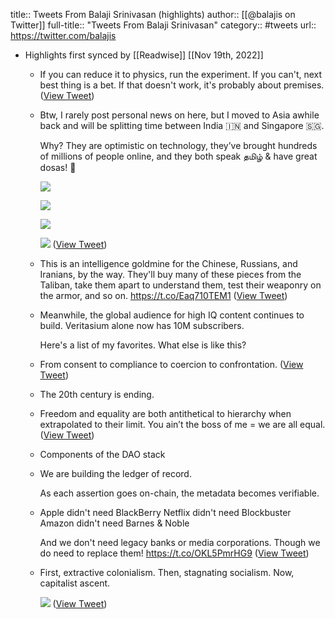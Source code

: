 title:: Tweets From Balaji Srinivasan (highlights)
author:: [[@balajis on Twitter]]
full-title:: "Tweets From Balaji Srinivasan"
category:: #tweets
url:: https://twitter.com/balajis

- Highlights first synced by [[Readwise]] [[Nov 19th, 2022]]
	- If you can reduce it to physics, run the experiment.
	  If you can't, next best thing is a bet.
	  If that doesn't work, it's probably about premises. ([View Tweet](https://twitter.com/balajis/status/1433729849063919622))
	- Btw, I rarely post personal news on here, but I moved to Asia awhile back and will be splitting time between India 🇮🇳 and Singapore 🇸🇬.
	  
	  Why? They are optimistic on technology, they’ve brought hundreds of millions of people online, and they both speak தமிழ் & have great dosas! 🙂 
	  
	  ![](https://pbs.twimg.com/media/Es4-ESTU4AEsYT2.jpg) 
	  
	  ![](https://pbs.twimg.com/media/Es4-ESUUcAAsb2J.jpg) 
	  
	  ![](https://pbs.twimg.com/media/Es4-ESXVcAEK_4d.jpg) 
	  
	  ![](https://pbs.twimg.com/media/Es4-ESUVEAMleZB.jpg) ([View Tweet](https://twitter.com/balajis/status/1355088787286544384))
	- This is an intelligence goldmine for the Chinese, Russians, and Iranians, by the way. They'll buy many of these pieces from the Taliban, take them apart to understand them, test their weaponry on the armor, and so on. https://t.co/Eaq710TEM1 ([View Tweet](https://twitter.com/balajis/status/1434625531861876738))
	- Meanwhile, the global audience for high IQ content continues to build. Veritasium alone now has 10M subscribers.
	  
	  Here's a list of my favorites. What else is like this?
	- From consent to compliance to coercion to confrontation. ([View Tweet](https://twitter.com/balajis/status/1446143253946900483))
	- The 20th century is ending.
	- Freedom and equality are both antithetical to hierarchy when extrapolated to their limit. You ain’t the boss of me = we are all equal. ([View Tweet](https://twitter.com/balajis/status/1446908275761418242))
	- Components of the DAO stack
	- We are building the ledger of record.
	  
	  As each assertion goes on-chain, the metadata becomes verifiable.
	- Apple didn't need BlackBerry
	  Netflix didn't need Blockbuster
	  Amazon didn't need Barnes & Noble
	  
	  And we don't need legacy banks or media corporations. Though we do need to replace them! https://t.co/OKL5PmrHG9 ([View Tweet](https://twitter.com/balajis/status/1468096764917940226))
	- First, extractive colonialism.
	  Then, stagnating socialism.
	  Now, capitalist ascent. 
	  
	  ![](https://pbs.twimg.com/media/FNotu8fVUAM5XYd.jpg) ([View Tweet](https://twitter.com/balajis/status/1502563830794121218))